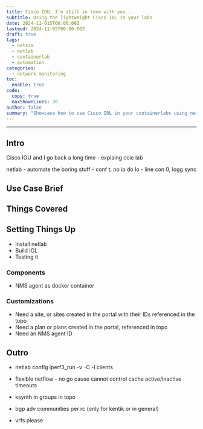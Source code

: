 ```yaml
---
title: Cisco IOU, I'm still in love with you...
subtitle: Using the lightweight Cisco IOL in your labs
date: 2024-11-015T00:00:00Z
lastmod: 2024-11-05T00:00:00Z
draft: true
tags:
  - netsim
  - netlab
  - containerlab
  - automation
categories:
  - network monitoring
toc:
  enable: true
code:
  copy: true
  maxShownLines: 30
author: false
summary: "Showcase how to use Cisco IOL in your containerlabs using netlab to orchestrate the provisioning of the infra and Kentik for the traffic visibility and monitoring use cases."
---
```

---
## Intro

Cisco IOU and I go back a long time - explaing ccie lab

netlab - automate the boring stuff - conf t, no ip do lo - line con 0, logg sync


## Use Case Brief


## Things Covered


## Setting Things Up

- Install netlab
- Build IOL
- Testing it



### Components

- NMS agent as docker container


### Customizations

- Need a site, or sites created in the portal with their IDs referenced in the topo
- Need a plan or plans created in the portal, referenced in topo
- Need an NMS agent ID






## Outro


- netlab config iperf3_run -v -C -l clients
- flexible netflow - no go cause cannot control cache active/inactive timeouts

- ksynth in groups in topo
- bgp adv communities per rc (only for kentik or in general)
- vrfs please